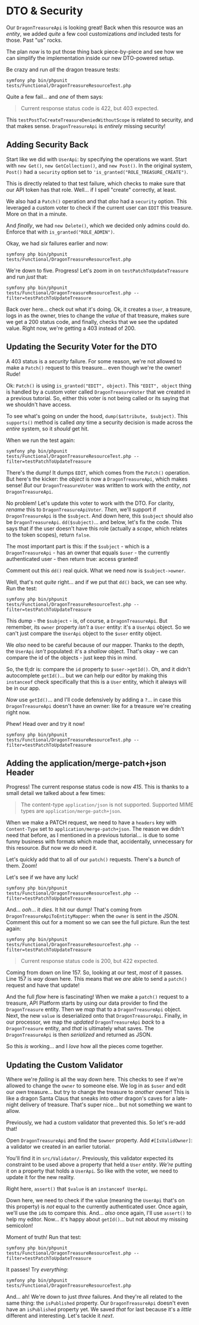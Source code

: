 # DTO & Security

Our `DragonTreasureApi` is looking great! Back when this resource was an *entity*,
we added *quite* a few cool customizations *and* included tests for those. Past
"us" rocks.

The plan *now* is to put those thing back piece-by-piece and see how we can
simplify the implementation inside our new DTO-powered setup.

Be crazy and run *all* the dragon treasure tests:

```terminal-silent
symfony php bin/phpunit tests/Functional/DragonTreasureResourceTest.php
```

Quite a few fail... and *one* of them says:

> Current response status code is 422, but 403 expected.

This `testPostToCreateTreasureDeniedWithoutScope` is related to security, and that
makes sense. `DragonTreasureApi` is *entirely* missing security!

## Adding Security Back

Start like we did with `UserApi`: by specifying the operations we want.
Start with `new Get()`, `new GetCollection()`, and `new Post()`. In the original
system, `Post()` had a `security` option set to `'is_granted("ROLE_TREASURE_CREATE")`.

This is directly related to that test failure, which checks to make sure that our
API token has that role. Well... if I spell "create" correctly, at least.

We also had a `Patch()` operation and that *also* had a `security` option. This
leveraged a custom voter to check if the current user can `EDIT` this treasure.
More on that in a minute.

And *finally*, we had `new Delete()`, which we decided only admins could do.
Enforce that with `is_granted("ROLE_ADMIN")`.

Okay, we had *six* failures earlier and now:

```terminal-silent
symfony php bin/phpunit tests/Functional/DragonTreasureResourceTest.php
```

We're down to five. Progress! Let's zoom in on `testPatchToUpdateTreasure` and
run *just* that:

```terminal-silent
symfony php bin/phpunit tests/Functional/DragonTreasureResourceTest.php --filter=testPatchToUpdateTreasure
```

Back over here... check out what it's doing. Ok, it creates a `User`,
a treasure, logs in as the owner, tries to change the *value* of that treasure,
makes sure we get a 200 status code, and finally, checks that we see the updated
value. Right now, we're getting a 403 instead of 200.

## Updating the Security Voter for the DTO

A 403 status is a *security* failure. For some reason, we're not allowed to make
a `Patch()` request to this treasure... even though we're the owner! Rude!

Ok: `Patch()` is using `is_granted("EDIT", object)`. This
`"EDIT", object` thing is handled by a custom voter called `DragonTreasureVoter`
that we created in a previous tutorial. So, either this voter is not being
called or its saying that we shouldn't have access.

To see what's going on under the hood, `dump($attribute, $subject)`. This
`supports()` method is called *any* time a security decision is made across the
*entire* system, so it *should* get hit.

When we run the test again:

```terminal-silent
symfony php bin/phpunit tests/Functional/DragonTreasureResourceTest.php --filter=testPatchToUpdateTreasure
```

There's the dump! It dumps `EDIT`, which comes from the `Patch()` operation.
But here's the kicker: the *object* is now a `DragonTreasureApi`, which makes
sense! *But* our `DragonTreasureVoter` was written to work with the *entity*, *not*
`DragonTreasureApi`.

No problem! Let's update this voter to work with the DTO. For clarity,
*rename* this to `DragonTreasureApiVoter`. *Then*, we'll support if
`DragonTreasureApi` is the `$subject`. And down here, this `$subject` should also
be `DragonTreasureApi`. `dd($subject)`... and below, let's fix the code. This
says that if the user doesn't have this role (actually a *scope*, which relates to
the token scopes), return `false`.

The most important part is this: if the `$subject` - which is a
`DragonTreasureApi` - has an owner that equals `$user` - the currently authenticated
user - then return true: access granted!

Comment out this `dd()` real quick. What we need now is `$subject->owner`.

Well, that's not *quite* right... and if we put that `dd()` back, we can see why.
Run the test:

```terminal-silent
symfony php bin/phpunit tests/Functional/DragonTreasureResourceTest.php --filter=testPatchToUpdateTreasure
```

This dump - the `$subject` - is, of course, a `DragonTreasureApi`. But remember,
its `owner` property *isn't* a `User` entity: it's a `UserApi` object. So we can't
just compare the `UserApi` object to the `$user` entity object.

We *also* need to be careful because of our mapper. Thanks to the depth, the `UserApi`
*isn't* populated: it's a *shallow* object. That's okay - we can compare the id
of the objects - just keep this in mind.

So, the tl;dr is: compare the `id` property to `$user->getId()`. Oh, and it
didn't autocomplete `getId()`... but we can help our editor by making this
`instanceof` check specifically that this is a `User` entity, which it always
will be in our app.

*Now* use `getId()`... and I'll code defensively by adding a `?`... in case
this `DragonTreasureApi` doesn't have an owner: like for a treasure we're creating
right now.

Phew! Head over and try it now!

```terminal-silent
symfony php bin/phpunit tests/Functional/DragonTreasureResourceTest.php --filter=testPatchToUpdateTreasure
```

## Adding the application/merge-patch+json Header

Progress! The current response status code is now *415*. This is thanks to a small
detail we talked about a few times:

> The content-type `application/json` is not supported. Supported MIME types are
> `application/merge-patch+json`.

When we make a PATCH request, we need to have a `headers` key with `Content-Type`
set to `application/merge-patch+json`. The reason we didn't need that before,
as I mentioned in a previous tutorial... is due to some funny business with formats
which made that, accidentally, unnecessary for this resource. *But* now we *do*
need it.

Let's quickly add that to all of our `patch()` requests. There's a *bunch* of them.
Zoom!

Let's see if we have any luck!

```terminal-silent
symfony php bin/phpunit tests/Functional/DragonTreasureResourceTest.php --filter=testPatchToUpdateTreasure
```

And... *ooh*... it *dies*. It hit our dump! That's coming from
`DragonTreasureApiToEntityMapper`: when the `owner` is sent in the JSON. Comment
this out for a moment so we can see the full picture. Run the test again:

```terminal-silent
symfony php bin/phpunit tests/Functional/DragonTreasureResourceTest.php --filter=testPatchToUpdateTreasure
```

> Current response status code is 200, but 422 expected.

Coming from down on line 157. So, looking at our test, *most* of it passes. Line
157 is *way* down here. This means that we *are* able to send a `patch()` request
and have that update!

And the full *flow* here is fascinating! When we make a `patch()` request
to a treasure, API Platform starts by using our data provider to find the
`DragonTreasure` entity. Then we *map* that to a `DragonTreasureApi` object. Next,
the new `value` is deserialized onto that `DragonTreasureApi`. Finally, in our
processor, we map the *updated* `DragonTreasureApi` *back* to a `DragonTreasure`
entity, and *that* is ultimately what saves. The `DragonTreasureApi` is then
*serialized* and returned as JSON.

So this *is* working... and I *love* how all the pieces come together.

## Updating the Custom Validator

Where we're *failing* is all the way down here. This checks to see if we're allowed
to change the `owner` to someone else. We log in as `$user` and edit our *own*
treasure... but try to change the treasure to *another* owner! This is like
a dragon Santa Claus that sneaks into other dragon's caves for a late-night
delivery of treasure. That's super nice... but not something we want to allow.

Previously, we had a custom validator that prevented this. So let's re-add that!

Open `DragonTreasureApi` and find the `$owner` property. Add `#[IsValidOwner]`:
a validator we created in an earlier tutorial.

You'll find it in `src/Validator/`. Previously, this validator expected its
constraint to be used above a property that held a `User` *entity*. *We're* putting
it on a property that holds a `UserApi`. So like with the voter, we need to update
it for the new reality.

Right here, `assert()` that `$value` is an `instanceof UserApi`.

Down here, we need to check if the value (meaning the `UserApi` that's on this
property) is *not* equal to the currently authenticated user. Once again, we'll use
the `id`s to compare this. And... *also* once again, I'll use `assert()` to help
my editor. Now... it's happy about `getId()`... but not about my missing
semicolon!

Moment of truth! Run that test:

```terminal-silent
symfony php bin/phpunit tests/Functional/DragonTreasureResourceTest.php --filter=testPatchToUpdateTreasure
```

It passes! Try *everything*:

```terminal-silent
symfony php bin/phpunit tests/Functional/DragonTreasureResourceTest.php
```

And... ah! We're down to just *three* failures. And they're all related to the
same thing: the `isPublished` property. Our `DragonTreasureApi` doesn't even have
an `isPublished` property yet. We saved *that* for last because it's a *little*
different and interesting. Let's tackle it *next*.
